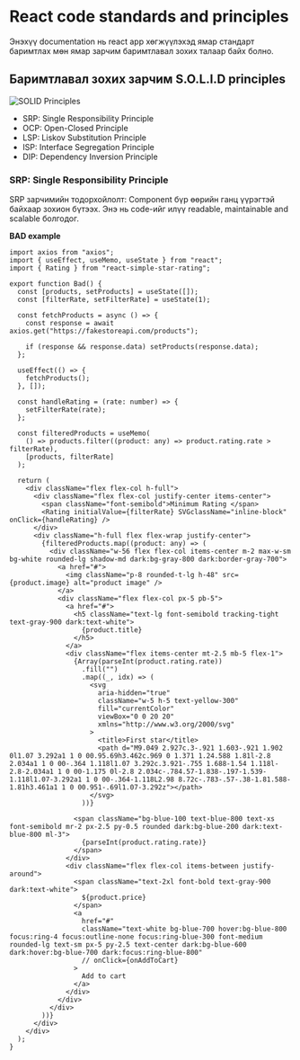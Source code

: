 # React code standards and principles 

Энэхүү documentation нь react app хөгжүүлэхэд ямар стандарт баримтлах мөн ямар зарчим баримтлавал зохих талаар байх болно. 

## Баримтлавал зохих зарчим S.O.L.I.D principles

![SOLID Principles](https://miro.medium.com/max/1191/1*OzwARbvHUg1RlZ7LYyLCrg.png)

- SRP: Single Responsibility Principle
- OCP: Open-Closed Principle
- LSP: Liskov Substitution Principle
- ISP: Interface Segregation Principle
- DIP: Dependency Inversion Principle

### SRP: Single Responsibility Principle
SRP зарчимийн тодорхойлолт: Component бүр өөрийн ганц үүрэгтэй байхаар зохион бүтээх. Энэ нь code-ийг илүү readable, maintainable and scalable болгодог.

**BAD example**
```tsx
import axios from "axios";
import { useEffect, useMemo, useState } from "react";
import { Rating } from "react-simple-star-rating";

export function Bad() {
  const [products, setProducts] = useState([]);
  const [filterRate, setFilterRate] = useState(1);

  const fetchProducts = async () => {
    const response = await axios.get("https://fakestoreapi.com/products");

    if (response && response.data) setProducts(response.data);
  };

  useEffect(() => {
    fetchProducts();
  }, []);

  const handleRating = (rate: number) => {
    setFilterRate(rate);
  };

  const filteredProducts = useMemo(
    () => products.filter((product: any) => product.rating.rate > filterRate),
    [products, filterRate]
  );

  return (
    <div className="flex flex-col h-full">
      <div className="flex flex-col justify-center items-center">
        <span className="font-semibold">Minimum Rating </span>
        <Rating initialValue={filterRate} SVGclassName="inline-block" onClick={handleRating} />
      </div>
      <div className="h-full flex flex-wrap justify-center">
        {filteredProducts.map((product: any) => (
          <div className="w-56 flex flex-col items-center m-2 max-w-sm bg-white rounded-lg shadow-md dark:bg-gray-800 dark:border-gray-700">
            <a href="#">
              <img className="p-8 rounded-t-lg h-48" src={product.image} alt="product image" />
            </a>
            <div className="flex flex-col px-5 pb-5">
              <a href="#">
                <h5 className="text-lg font-semibold tracking-tight text-gray-900 dark:text-white">
                  {product.title}
                </h5>
              </a>
              <div className="flex items-center mt-2.5 mb-5 flex-1">
                {Array(parseInt(product.rating.rate))
                  .fill("")
                  .map((_, idx) => (
                    <svg
                      aria-hidden="true"
                      className="w-5 h-5 text-yellow-300"
                      fill="currentColor"
                      viewBox="0 0 20 20"
                      xmlns="http://www.w3.org/2000/svg"
                    >
                      <title>First star</title>
                      <path d="M9.049 2.927c.3-.921 1.603-.921 1.902 0l1.07 3.292a1 1 0 00.95.69h3.462c.969 0 1.371 1.24.588 1.81l-2.8 2.034a1 1 0 00-.364 1.118l1.07 3.292c.3.921-.755 1.688-1.54 1.118l-2.8-2.034a1 1 0 00-1.175 0l-2.8 2.034c-.784.57-1.838-.197-1.539-1.118l1.07-3.292a1 1 0 00-.364-1.118L2.98 8.72c-.783-.57-.38-1.81.588-1.81h3.461a1 1 0 00.951-.69l1.07-3.292z"></path>
                    </svg>
                  ))}

                <span className="bg-blue-100 text-blue-800 text-xs font-semibold mr-2 px-2.5 py-0.5 rounded dark:bg-blue-200 dark:text-blue-800 ml-3">
                  {parseInt(product.rating.rate)}
                </span>
              </div>
              <div className="flex flex-col items-between justify-around">
                <span className="text-2xl font-bold text-gray-900 dark:text-white">
                  ${product.price}
                </span>
                <a
                  href="#"
                  className="text-white bg-blue-700 hover:bg-blue-800 focus:ring-4 focus:outline-none focus:ring-blue-300 font-medium rounded-lg text-sm px-5 py-2.5 text-center dark:bg-blue-600 dark:hover:bg-blue-700 dark:focus:ring-blue-800"
                  // onClick={onAddToCart}
                >
                  Add to cart
                </a>
              </div>
            </div>
          </div>
        ))}
      </div>
    </div>
  );
}
```
